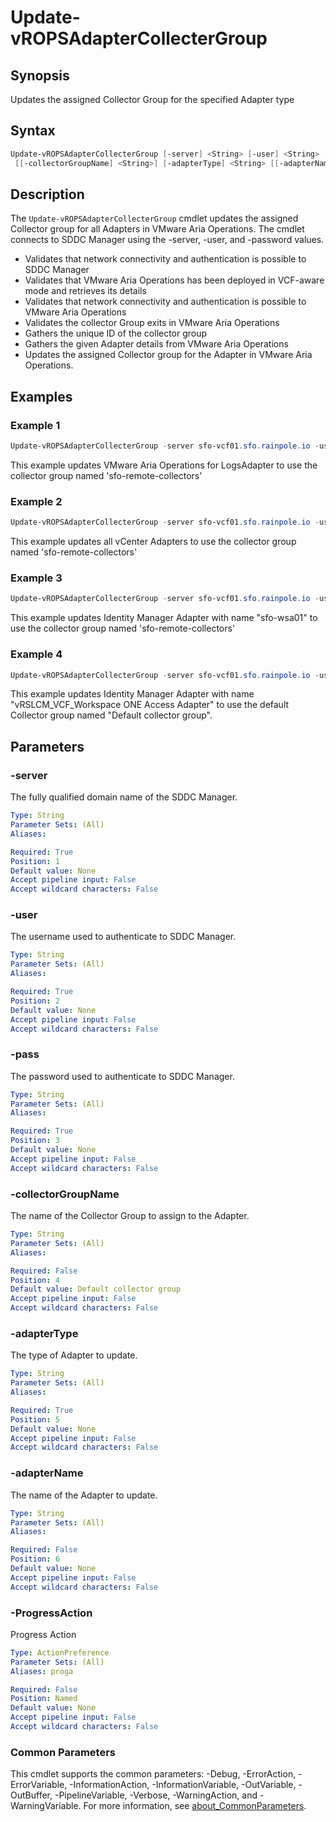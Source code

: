 # Update-vROPSAdapterCollecterGroup

## Synopsis

Updates the assigned Collector Group for the specified Adapter type

## Syntax

```powershell
Update-vROPSAdapterCollecterGroup [-server] <String> [-user] <String> [-pass] <String>
 [[-collectorGroupName] <String>] [-adapterType] <String> [[-adapterName] <String>] [-ProgressAction <ActionPreference>] [<CommonParameters>]
```

## Description

The `Update-vROPSAdapterCollecterGroup` cmdlet updates the assigned Collector group for all Adapters in
VMware Aria Operations.
The cmdlet connects to SDDC Manager using the -server, -user, and -password values.

- Validates that network connectivity and authentication is possible to SDDC Manager
- Validates that VMware Aria Operations has been deployed in VCF-aware mode and retrieves its details
- Validates that network connectivity and authentication is possible to VMware Aria Operations
- Validates the collector Group exits in VMware Aria Operations
- Gathers the unique ID of the collector group
- Gathers the given Adapter details from VMware Aria Operations
- Updates the assigned Collector group for the Adapter in VMware Aria Operations.

## Examples

### Example 1

```powershell
Update-vROPSAdapterCollecterGroup -server sfo-vcf01.sfo.rainpole.io -user administrator@vsphere.local -pass VMw@re1! -collectorGroupName "sfo-remote-collectors" -adaptertype "LogInsightAdapter"
```

This example updates VMware Aria Operations for LogsAdapter to use the collector group named 'sfo-remote-collectors'

### Example 2

```powershell
Update-vROPSAdapterCollecterGroup -server sfo-vcf01.sfo.rainpole.io -user administrator@vsphere.local -pass VMw@re1! -collectorGroupName "sfo-remote-collectors" -adaptertype "VMWARE"
```

This example updates all vCenter Adapters to use the collector group named 'sfo-remote-collectors'

### Example 3

```powershell
Update-vROPSAdapterCollecterGroup -server sfo-vcf01.sfo.rainpole.io -user administrator@vsphere.local -pass VMw@re1! -collectorGroupName "sfo-remote-collectors" -adaptertype "IdentityManagerAdapter" -adaptername "sfo-wsa01"
```

This example updates Identity Manager Adapter with name "sfo-wsa01" to use the collector group named 'sfo-remote-collectors'

### Example 4

```powershell
Update-vROPSAdapterCollecterGroup -server sfo-vcf01.sfo.rainpole.io -user administrator@vsphere.local -pass VMw@re1! -adaptertype "IdentityManagerAdapter" -adaptername "vRSLCM_VCF_Workspace ONE Access Adapter"
```

This example updates Identity Manager Adapter with name "vRSLCM_VCF_Workspace ONE Access Adapter" to use the default Collector group named "Default collector group".

## Parameters

### -server

The fully qualified domain name of the SDDC Manager.

```yaml
Type: String
Parameter Sets: (All)
Aliases:

Required: True
Position: 1
Default value: None
Accept pipeline input: False
Accept wildcard characters: False
```

### -user

The username used to authenticate to SDDC Manager.

```yaml
Type: String
Parameter Sets: (All)
Aliases:

Required: True
Position: 2
Default value: None
Accept pipeline input: False
Accept wildcard characters: False
```

### -pass

The password used to authenticate to SDDC Manager.

```yaml
Type: String
Parameter Sets: (All)
Aliases:

Required: True
Position: 3
Default value: None
Accept pipeline input: False
Accept wildcard characters: False
```

### -collectorGroupName

The name of the Collector Group to assign to the Adapter.

```yaml
Type: String
Parameter Sets: (All)
Aliases:

Required: False
Position: 4
Default value: Default collector group
Accept pipeline input: False
Accept wildcard characters: False
```

### -adapterType

The type of Adapter to update.

```yaml
Type: String
Parameter Sets: (All)
Aliases:

Required: True
Position: 5
Default value: None
Accept pipeline input: False
Accept wildcard characters: False
```

### -adapterName

The name of the Adapter to update.

```yaml
Type: String
Parameter Sets: (All)
Aliases:

Required: False
Position: 6
Default value: None
Accept pipeline input: False
Accept wildcard characters: False
```

### -ProgressAction

Progress Action

```yaml
Type: ActionPreference
Parameter Sets: (All)
Aliases: proga

Required: False
Position: Named
Default value: None
Accept pipeline input: False
Accept wildcard characters: False
```

### Common Parameters

This cmdlet supports the common parameters: -Debug, -ErrorAction, -ErrorVariable, -InformationAction, -InformationVariable, -OutVariable, -OutBuffer, -PipelineVariable, -Verbose, -WarningAction, and -WarningVariable. For more information, see [about_CommonParameters](http://go.microsoft.com/fwlink/?LinkID=113216).
